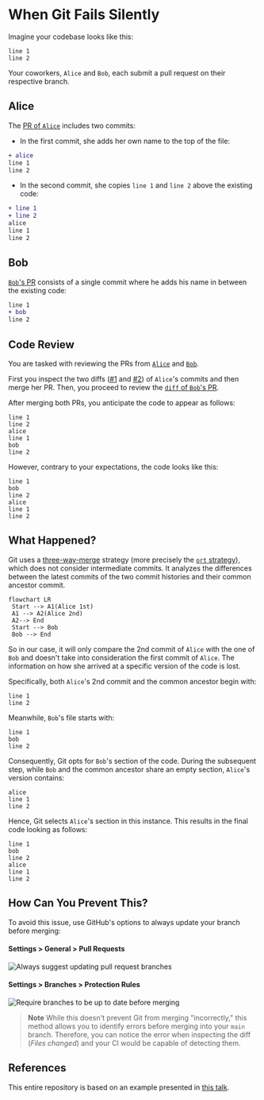 # When Git Fails Silently

Imagine your codebase looks like this:

```
line 1
line 2
```

Your coworkers, `Alice` and `Bob`, each submit a pull request on their respective branch.

## Alice

The [PR of `Alice`](https://github.com/andreasfelix/when-git-fails/pull/1) includes two commits:

* In the first commit, she adds her own name to the top of the file:

```diff
+ alice
line 1
line 2
```

* In the second commit, she copies `line 1` and `line 2` above the existing code:

```diff
+ line 1
+ line 2
alice
line 1
line 2
```

## Bob

[`Bob`'s PR](https://github.com/andreasfelix/when-git-fails/pull/2) consists of a single commit where he adds his name in between the existing code:

```diff
line 1
+ bob
line 2
```

## Code Review

You are tasked with reviewing the PRs from [`Alice`](https://github.com/andreasfelix/when-git-fails/pull/1) and [`Bob`](https://github.com/andreasfelix/when-git-fails/pull/2).

First you inspect the two diffs ([#1](https://github.com/felix-andreas/when-git-fails-silently/pull/1/commits/c048f75d91672ddeadc4c569c2620c1f61234197) and [#2](https://github.com/felix-andreas/when-git-fails-silently/pull/1/commits/8a89683d3fcb66f2a135700c0ce5e1e05eba3d1a)) of `Alice`'s commits and then merge her PR. Then, you proceed to review the  [`diff` of `Bob`'s PR](https://github.com/felix-andreas/when-git-fails-silently/pull/1/files).

After merging both PRs, you anticipate the code to appear as follows:

```
line 1
line 2
alice
line 1
bob
line 2
```

However, contrary to your expectations, the code looks like this:

```
line 1
bob
line 2
alice
line 1
line 2
```

## What Happened?

Git uses a [three-way-merge](https://en.wikipedia.org/wiki/Merge_(version_control)#Three-way_merge) strategy (more precisely the [`ort` strategy](https://git-scm.com/docs/merge-strategies#Documentation/merge-strategies.txt-ort)), which does not consider intermediate commits. It analyzes the differences between the latest commits of the two commit histories and their common ancestor commit.

```mermaid
flowchart LR
 Start --> A1(Alice 1st)
 A1 --> A2(Alice 2nd)
 A2--> End
 Start --> Bob
 Bob --> End
```

So in our case, it will only compare the 2nd commit of `Alice` with the one of `Bob` and doesn't take into consideration the first commit of `Alice`. The information on how she arrived at a specific version of the code is lost.

Specifically, both `Alice`'s 2nd commit and the common ancestor begin with:

```
line 1
line 2
```

Meanwhile, `Bob`'s file starts with:

```
line 1
bob
line 2
```

Consequently, Git opts for `Bob`'s section of the code. During the subsequent step, while `Bob` and the common ancestor share an empty section, `Alice`'s version contains:

```
alice
line 1
line 2
```

Hence, Git selects `Alice`'s section in this instance. This results in the final code looking as follows:

```
line 1
bob
line 2
alice
line 1
line 2
```

## How Can You Prevent This?

To avoid this issue, use GitHub's options to always update your branch before merging:

#### Settings > General > Pull Requests

![Always suggest updating pull request branches](https://github.com/andreasfelix/when-git-fails-silently/assets/24651767/07cad6a0-b0ab-4699-9771-d78f4a8e84d6)

#### Settings > Branches > Protection Rules

![Require branches to be up to date before merging](https://github.com/andreasfelix/when-git-fails-silently/assets/24651767/eac1594a-e85f-4aff-b2d1-355cd3ab7ab2)

> **Note**
> While this doesn't prevent Git from merging "incorrectly," this method allows you to identify errors before merging into your `main` branch. Therefore, you can notice the error when inspecting the diff (*Files changed*) and your CI would be capable of detecting them.

## References

This entire repository is based on an example presented in [this talk](https://www.youtube.com/watch?v=7MpdZkGj5AI&t).
